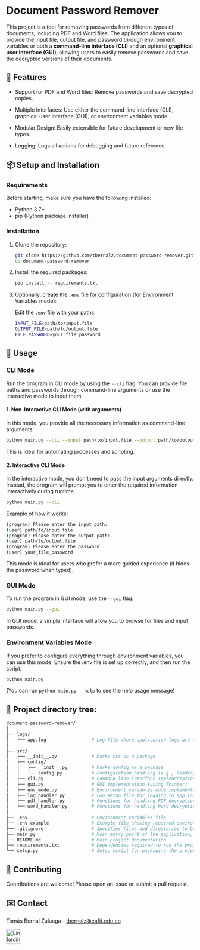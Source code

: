 # Document Password Remover

This project is a tool for removing passwords from different types of documents, including PDF and Word files. The application allows you to provide the input file, output file, and password through environment variables or both a **command-line interface (CLI)** and an optional **graphical user interface (GUI)**, allowing users to easily remove passwords and save the decrypted versions of their documents.

## 🚀 Features

- Support for PDF and Word files: Remove passwords and save decrypted copies.

- Multiple Interfaces: Use either the command-line interface (CLI), graphical user interface (GUI), or environment variables mode.

- Modular Design: Easily extensible for future development or new file types.

- Logging: Logs all actions for debugging and future reference.

## 📦 Setup and Installation

### Requirements

Before starting, make sure you have the following installed:

- Python 3.7+
- pip (Python package installer)

### Installation

1.  Clone the repository:

    ```bash
    git clone https://github.com/tbernalz/document-password-remover.git
    cd document-password-remover
    ```

1.  Install the required packages:

    ```bash
    pip install -r requirements.txt
    ```

1.  Optionally, create the `.env` file for configuration (for Environment Variables mode):

    Edit the `.env` file with your paths:

    ```bash
    INPUT_FILE=path/to/input.file
    OUTPUT_FILE=path/to/output.file
    FILE_PASSWORD=your_file_password
    ```

## 🚸 Usage

### CLI Mode

Run the program in CLI mode by using the `--cli` flag. You can provide file paths and passwords through command-line arguments or use the interactive mode to input them.

#### **1. Non-Interactive CLI Mode (with arguments)**

In this mode, you provide all the necessary information as command-line arguments:

```bash
python main.py --cli --input path/to/input.file --output path/to/output.file --password your_file_password
```

This is ideal for automating processes and scripting.

#### **2. Interactive CLI Mode**

In the interactive mode, you don't need to pass the input arguments directly. Instead, the program will prompt you to enter the required information interactively during runtime.

```bash
python main.py --cli
```

Example of how it works:

```bash
(program) Please enter the input path:
(user) path/to/input.file
(program) Please enter the output path:
(user) path/to/output.file
(program) Please enter the password:
(user) your_file_password
```

This mode is ideal for users who prefer a more guided experience (it hides the password when typed).

### GUI Mode

To run the program in GUI mode, use the `--gui` flag:

```bash
python main.py --gui
```

In GUI mode, a simple interface will allow you to browse for files and input passwords.

### Environment Variables Mode

If you prefer to configure everything through environment variables, you can use this mode. Ensure the .env file is set up correctly, and then run the script:

```bash
python main.py
```

(You can run `python main.py --help` to see the help usage message)

## 📂 Project directory tree:

```bash
document-password-remover/
│
├── logs/
│   └── app.log                 # Log file where application logs are written
│
├── src/
│   ├── __init__.py             # Marks src as a package
│   ├── config/
│   │   ├── __init__.py         # Marks config as a package
│   │   └── config.py           # Configuration handling (e.g., loading .env variables)
│   ├── cli.py                  # Command-line interface implementation
│   ├── gui.py                  # GUI implementation (using Tkinter)
│   ├── env_mode.py             # Environment variables mode implementation
│   ├── log_handler.py          # Log setup file for logging to app.log and console
│   ├── pdf_handler.py          # Functions for handling PDF decryption
│   └── word_handler.py         # Functions for handling Word decryption
│
├── .env                        # Environment variables file
├── .env.example                # Example file showing required environment variables
├── .gitignore                  # Specifies files and directories to be ignored by Git
├── main.py                     # Main entry point of the application, orchestrates file password removal via CLI, GUI, or Env Mode
├── README.md                   # Main project documentation
├── requirements.txt            # Dependencies required to run the project
└── setup.py                    # Setup script for packaging the project
```

## 🌟 Contributing

Contributions are welcome! Please open an issue or submit a pull request.

## ✉️ Contact

Tomás Bernal Zuluaga - [tbernalz@eafit.edu.co](mailto:tbernalz@eafit.edu.co)

<a href="https://www.linkedin.com/in/tbernalz" target="_blank" rel="noreferrer">
    <img src="https://seeklogo.com/images/L/linkedin-new-2020-logo-E14A5D55ED-seeklogo.com.png" alt="Linkedin" width="40" height="40"/>
</a>
